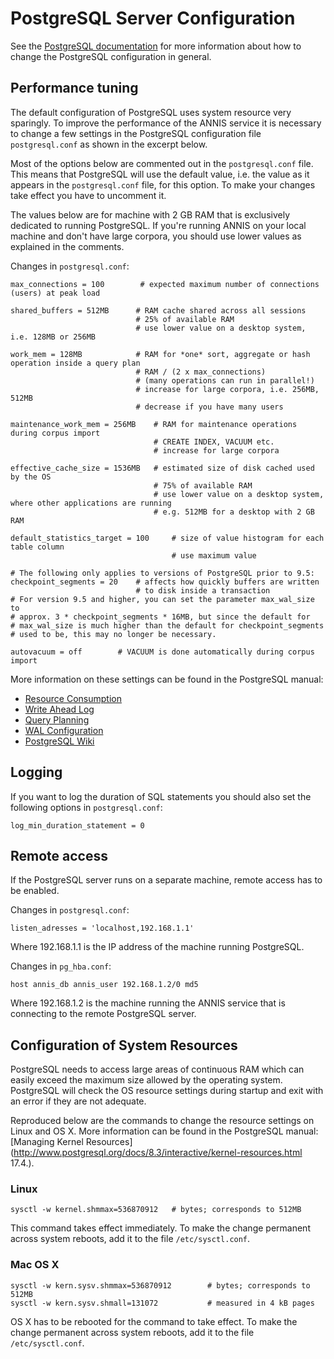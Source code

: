 # PostgreSQL Server Configuration

See the [PostgreSQL documentation](https://www.postgresql.org/docs/9.6/runtime-config.html) for more information about how to change the
PostgreSQL configuration in general. 

## Performance tuning


The default configuration of PostgreSQL uses system resource very sparingly. To improve the performance of the ANNIS service it is necessary to change a few settings in the PostgreSQL configuration file `postgresql.conf` as shown in the excerpt below.

Most of the options below are commented out in the `postgresql.conf` file. This means that PostgreSQL will use the default value, i.e. the value as it appears in the `postgresql.conf` file, for this option. To make your changes take effect you have to uncomment it.

The values below are for machine with 2 GB RAM that is exclusively dedicated to running PostgreSQL. If you're running ANNIS on your local machine and don't have large corpora, you should use lower values as explained in the comments.

Changes in `postgresql.conf`:

~~~
max_connections = 100        # expected maximum number of connections (users) at peak load

shared_buffers = 512MB      # RAM cache shared across all sessions
                            # 25% of available RAM
                            # use lower value on a desktop system, i.e. 128MB or 256MB

work_mem = 128MB            # RAM for *one* sort, aggregate or hash operation inside a query plan 
                            # RAM / (2 x max_connections)
                            # (many operations can run in parallel!)
                            # increase for large corpora, i.e. 256MB, 512MB
                            # decrease if you have many users

maintenance_work_mem = 256MB    # RAM for maintenance operations during corpus import
                                # CREATE INDEX, VACUUM etc.
                                # increase for large corpora

effective_cache_size = 1536MB   # estimated size of disk cached used by the OS
                                # 75% of available RAM
                                # use lower value on a desktop system, where other applications are running
                                # e.g. 512MB for a desktop with 2 GB RAM

default_statistics_target = 100     # size of value histogram for each table column
                                    # use maximum value

# The following only applies to versions of PostgreSQL prior to 9.5:
checkpoint_segments = 20    # affects how quickly buffers are written
                            # to disk inside a transaction
# For version 9.5 and higher, you can set the parameter max_wal_size to
# approx. 3 * checkpoint_segments * 16MB, but since the default for
# max_wal_size is much higher than the default for checkpoint_segments
# used to be, this may no longer be necessary.

autovacuum = off        # VACUUM is done automatically during corpus import
~~~

More information on these settings can be found in the PostgreSQL manual:

- [Resource Consumption](http://www.postgresql.org/docs/9.6/interactive/runtime-config-resource.html)
- [Write Ahead Log](http://www.postgresql.org/docs/9.6/interactive/runtime-config-wal.html)
- [Query Planning](http://www.postgresql.org/docs/9.6/interactive/runtime-config-query.html)
- [WAL Configuration](https://www.postgresql.org/docs/9.6/wal-configuration.html)
- [PostgreSQL Wiki](http://wiki.postgresql.org/wiki/SlowQueryQuestions)

## Logging


If you want to log the duration of SQL statements you should also set the following options in `postgresql.conf`:

~~~
log_min_duration_statement = 0
~~~

## Remote access

If the PostgreSQL server runs on a separate machine, remote access has to be enabled.

Changes in `postgresql.conf`:

~~~
listen_adresses = 'localhost,192.168.1.1'
~~~
Where 192.168.1.1 is the IP address of the machine running PostgreSQL.

Changes in `pg_hba.conf`:

~~~
host annis_db annis_user 192.168.1.2/0 md5
~~~
Where 192.168.1.2 is the machine running the ANNIS service that is connecting to the remote PostgreSQL server.

## Configuration of System Resources

PostgreSQL needs to access large areas of continuous RAM which can easily exceed the maximum size allowed by the operating system. PostgreSQL will check the OS resource settings during startup and exit with an error if they are not adequate.

Reproduced below are the commands to change the resource settings on Linux and OS X. More information can be found in the PostgreSQL manual: [Managing Kernel Resources](http://www.postgresql.org/docs/8.3/interactive/kernel-resources.html 17.4.).

### Linux

~~~
sysctl -w kernel.shmmax=536870912   # bytes; corresponds to 512MB
~~~
This command takes effect immediately. To make the change permanent across system reboots, add it to the file `/etc/sysctl.conf`.

### Mac OS X

~~~
sysctl -w kern.sysv.shmmax=536870912        # bytes; corresponds to 512MB
sysctl -w kern.sysv.shmall=131072           # measured in 4 kB pages
~~~
OS X has to be rebooted for the command to take effect. To make the change permanent across system reboots, add it to the file `/etc/sysctl.conf`.


